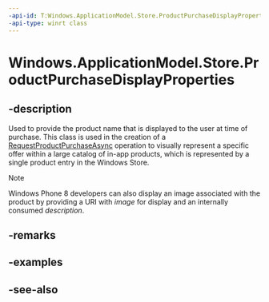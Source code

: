```yaml
---
-api-id: T:Windows.ApplicationModel.Store.ProductPurchaseDisplayProperties
-api-type: winrt class
---
```


<!-- Class syntax.
public class ProductPurchaseDisplayProperties : Windows.ApplicationModel.Store.IProductPurchaseDisplayProperties
-->

# Windows.ApplicationModel.Store.ProductPurchaseDisplayProperties

## -description
Used to provide the product name that is displayed to the user at time of purchase. This class is used in the creation of a [RequestProductPurchaseAsync](currentapp_requestproductpurchaseasync.md) operation to visually represent a specific offer within a large catalog of in-app products, which is represented by a single product entry in the Windows Store.

> [!NOTE]
> Windows Phone 8 developers can also display an image associated with the product by providing a URI with *image* for display and an internally consumed *description*.

## -remarks

## -examples

## -see-also
